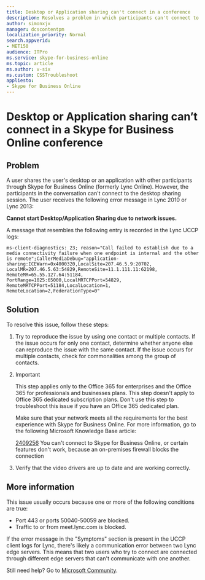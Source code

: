```yaml
---
title: Desktop or Application sharing can't connect in a conference
description: Resolves a problem in which participants can't connect to a desktop-sharing or application-sharing session in Skype for Business Online.
author: simonxjx
manager: dcscontentpm
localization_priority: Normal
search.appverid: 
- MET150
audience: ITPro
ms.service: skype-for-business-online
ms.topic: article
ms.author: v-six
ms.custom: CSSTroubleshoot
appliesto:
- Skype for Business Online
---
```


# Desktop or Application sharing can’t connect in a Skype for Business Online conference

## Problem 

A user shares the user's desktop or an application with other participants through Skype for Business Online (formerly Lync Online). However, the participants in the conversation can't connect to the desktop sharing session. The user receives the following error message in Lync 2010 or Lync 2013:

**Cannot start Desktop/Application Sharing due to network issues.**

A message that resembles the following entry is recorded in the Lync UCCP logs:

```AsciiDoc
ms-client-diagnostics: 23; reason="Call failed to establish due to a media connectivity failure when one endpoint is internal and the other is remote";CallerMediaDebug="application-sharing:ICEWarn=0x4000320,LocalSite=207.46.5.9:20702, LocalMR=207.46.5.63:54829,RemoteSite=11.1.111.11:62198, RemoteMR=65.55.127.64:51184, PortRange=1025:65000,LocalMRTCPPort=54829, RemoteMRTCPPort=51184,LocalLocation=1, RemoteLocation=2,FederationType=0"
```

## Solution 

To resolve this issue, follow these steps: 
 
1. Try to reproduce the issue by using one contact or multiple contacts. If the issue occurs for only one contact, determine whether anyone else can reproduce the issue with the same contact. If the issue occurs for multiple contacts, check for commonalities among the group of contacts.    
2. > [!IMPORTANT]
   > This step applies only to the Office 365 for enterprises and the Office 365 for professionals and businesses plans. This step doesn't apply to Office 365 dedicated subscription plans. Don't use this step to troubleshoot this issue if you have an Office 365 dedicated plan.

   Make sure that your network meets all the requirements for the best experience with Skype for Business Online. For more information, go to the following Microsoft Knowledge Base article:

   [2409256](https://support.microsoft.com/help/2409256) You can't connect to Skype for Business Online, or certain features don't work, because an on-premises firewall blocks the connection     
3. Verify that the video drivers are up to date and are working correctly.    
  
## More information

This issue usually occurs because one or more of the following conditions are true:

- Port 443 or ports 50040-50059 are blocked.   
- Traffic to or from meet.lync.com is blocked.   

If the error message in the "Symptoms" section is present in the UCCP client logs for Lync, there's likely a communication error between two Lync edge servers. This means that two users who try to connect are connected through different edge servers that can't communicate with one another.

Still need help? Go to [Microsoft Community](https://answers.microsoft.com/).
